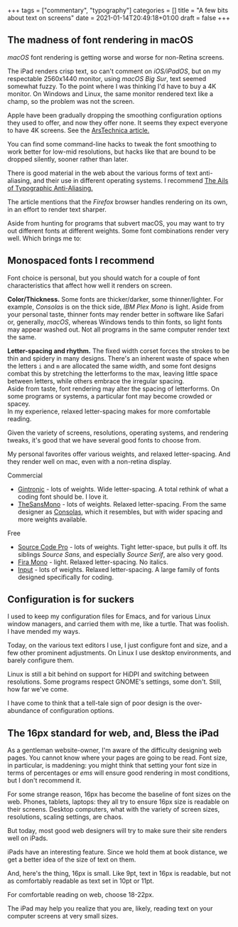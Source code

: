 +++
tags = ["commentary", "typography"]
categories = []
title = "A few bits about text on screens"
date = 2021-01-14T20:49:18+01:00
draft = false
+++

## The madness of font rendering in macOS

*macOS* font rendering is getting worse and worse for non-Retina screens.

The iPad renders crisp text, so can't comment on *iOS/iPadOS*, but on my
respectable 2560x1440 monitor, using *macOS Big Sur*, text seemed somewhat fuzzy. To the
point where I was thinking I'd have to buy a 4K monitor. On Windows and Linux,
the same monitor rendered text like a champ, so the problem was not
the screen.

Apple have been gradually dropping the smoothing configuration
options they used to offer, and now they
offer none. It seems they expect everyone to have 4K screens.
See the [ArsTechnica article.](https://arstechnica.com/features/2018/09/macos-10-14-mojave-the-ars-technica-review/12/#h3)

You can find some command-line hacks to tweak
the font smoothing to work better for low-mid resolutions,
but hacks like that are bound to be dropped silently, sooner rather
than later.

There is good material in the web about the various forms of text anti-aliasing,
and their use in different operating systems.
I recommend [The Ails of Typographic Anti-Aliasing.](https://www.smashingmagazine.com/2009/11/the-ails-of-typographic-anti-aliasing/)

The article mentions that the *Firefox*
browser handles rendering on its own, in an effort to render text sharper.

Aside from hunting for programs that subvert macOS, you may want to try out
different fonts at different weights. Some font combinations render very well.
Which brings me to:

## Monospaced fonts I recommend

Font choice is personal, but you should watch for a couple of font
characteristics that affect how well it renders on screen.

**Color/Thickness.** Some fonts are thicker/darker, some thinner/lighter.
For example, *Consolas* is on the
thick side, *IBM Plex Mono* is light. Aside from your personal
taste, thinner fonts may render better in software like Safari or, generally,
*macOS*, whereas Windows tends to thin fonts, so light fonts may appear
washed out. Not all programs in the same computer render text the same.

**Letter-spacing and rhythm.** The fixed width corset forces the strokes
to be thin and spidery in many designs. There's an inherent waste of space when
the letters `i` and `m` are allocated the same width,
and some font designs combat this by stretching
the letterforms to the max, leaving little space between letters, while others
embrace the irregular spacing. \
Aside from taste, font rendering may alter the spacing of letterforms. On some
programs or systems, a particular font may become crowded or spacey. \
In my experience, relaxed letter-spacing makes for more comfortable reading.

Given the variety of screens, resolutions, operating systems, and rendering
tweaks, it's good that we have several good fonts to choose from.

My personal favorites offer various weights, and relaxed letter-spacing. And
they render well on mac, even with a non-retina display.

Commercial

* [Gintronic](https://bboxtype.com/typefaces/Gintronic/) - lots of weights.
  Wide letter-spacing. A total rethink of what a coding font should be. I love it.
* [TheSansMono](https://www.lucasfonts.com/fonts/the-sans-mono) - lots of weights.
  Relaxed letter-spacing. From the same designer as
  [Consolas](https://docs.microsoft.com/en-us/typography/font-list/consolas),
  which it resembles, but with wider spacing and more weights available.
  
Free

* [Source Code Pro](http://adobe-fonts.github.io/source-code-pro/) - lots of
  weights. Tight letter-space, but pulls it off. Its siblings *Source Sans*, and
  especially *Source Serif*, are also very good.
* [Fira Mono](https://bboxtype.com/typefaces/FiraMono/) -
  light. Relaxed letter-spacing. No italics.
* [Input](https://input.fontbureau.com/) - lots of weights. Relaxed letter-spacing.
  A large family of fonts designed specifically for coding.

## Configuration is for suckers

I used to keep my configuration files for Emacs, and for various Linux window
managers, and carried them with me, like a turtle.
That was foolish. I have mended my ways.

Today, on the various text editors I use, I just configure font and size, and a few
other prominent adjustments.
On Linux I use desktop environments, and barely configure them.

Linux is still a bit behind on support for HiDPI and switching between resolutions.
Some programs respect GNOME's settings, some don't.
Still, how far we've come.

I have come to think that a tell-tale sign of poor design is the over-abundance
of configuration options.

## The 16px standard for web, and, Bless the iPad

As a gentleman website-owner, I'm aware of the difficulty designing web pages. You
cannot know where your pages are going to be read. Font size, in particular, is maddening:
you might think that setting your font size in terms of percentages or *ems* will
ensure good rendering in most conditions, but I don't recommend it.

For some strange reason, 16px has become the baseline of font sizes on the web. Phones,
tablets, laptops: they all try to ensure 16px size is readable on their screens.
Desktop computers, what with the variety of screen sizes, resolutions,
scaling settings, are chaos.

But today, most good web designers will try to make sure their site renders well
on iPads.

iPads have an interesting feature. Since we hold them at book distance, we get
a better idea of the size of text on them.

And, here's the thing, 16px is small. Like 9pt, text in 16px is readable, but
not as comfortably readable as text set in 10pt or 11pt.

For comfortable reading on web, choose 18-22px.

The iPad may help you realize that you are, likely, reading text on your
computer screens at very small sizes.
